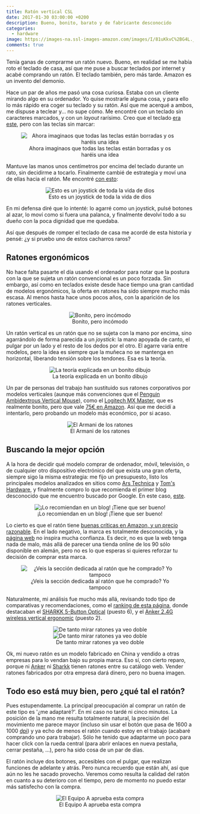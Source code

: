 ```yaml
---
title: Ratón vertical CSL
date: 2017-01-30 03:00:00 +0200
description: Bueno, bonito, barato y de fabricante desconocido
categories:
  - hardware
image: https://images-na.ssl-images-amazon.com/images/I/81uKkvC%2BG4L._SL1500_.jpg
comments: true
---
```


Tenía ganas de comprarme un ratón nuevo. Bueno, en realidad se me había roto el teclado de casa, así que me puse a buscar teclados por internet y acabé comprando un ratón. El teclado también, pero más tarde. Amazon es un invento del demonio.

Hace un par de años me pasó una cosa curiosa. Estaba con un cliente mirando algo en su ordenador. Yo quise mostrarle alguna cosa, y para ello lo más rápido era coger su teclado y su ratón. Así que me acerqué a ambos, me dispuse a teclear y... no supe cómo. Me encontré con un teclado sin caracteres marcados, y con un _layout_ rarísimo. Creo que el teclado [era este](https://www.trulyergonomic.com/store/truly-ergonomic-mechanical-keyboard-soft-tactile-kailh-cherry-mx-compatible-brown-keyswitches-227-english), pero con las teclas sin marcar:

<div style="text-align:center">
    <figure>
        <img alt="Ahora imaginaos que todas las teclas están borradas y os haréis una idea" src ="/images/Truly_Ergonomic_Keyboard2.jpg" />
        <figcaption>Ahora imaginaos que todas las teclas están borradas y os haréis una idea</figcaption>
    </figure>
</div>

Mantuve las manos unos centímetros por encima del teclado durante un rato, sin decidirme a tocarlo. Finalmente cambié de estrategia y moví una de ellas hacia el ratón. Me encontré [con esto](http://www.posturite.co.uk/penguin-mouse.html):

<div style="text-align:center">
    <figure>
        <img alt="Esto es un joystick de toda la vida de dios" src ="/images/penguin_vertical_mouse.jpg" />
        <figcaption>Esto es un joystick de toda la vida de dios</figcaption>
    </figure>
</div>

En mi defensa diré que lo intenté: lo agarré como un joystick, pulsé botones al azar, lo moví como si fuera una palanca, y finalmente devolví todo a su dueño con la poca dignidad que me quedaba.

Así que después de romper el teclado de casa me acordé de esta historia y pensé: ¿y si pruebo uno de estos cacharros raros?

## Ratones ergonómicos
No hace falta pasarte el día usando el ordenador para notar que la postura con la  que se sujeta un ratón convencional es un poco forzada. Sin embargo, así como en teclados existe desde hace tiempo una gran cantidad de modelos ergonómicos, la oferta en ratones ha sido siempre mucho más escasa. Al menos hasta hace unos pocos años, con la aparición de los ratones verticales. 

<div style="text-align:center">
    <figure>
        <img alt="Bonito, pero incómodo" src ="/images/night-apple-mouse-mac.jpg" />
        <figcaption>Bonito, pero incómodo</figcaption>
    </figure>
</div>

Un ratón vertical es un ratón que no se sujeta con la mano por encima, sino agarrándolo de forma parecida a un *joystick*: la mano apoyada de canto, el pulgar por un lado y el resto de los dedos por el otro. El agarre varía entre modelos, pero la idea es siempre que la muñeca no se mantenga en horizontal, liberando tensión sobre los tendones. Esa es la teoría.

<div style="text-align:center">
    <figure>
        <img alt="La teoría explicada en un bonito dibujo" src ="/images/Why-use-a-Vertical-Mouse3.jpg" />
        <figcaption>La teoría explicada en un bonito dibujo</figcaption>
    </figure>
</div>

Un par de personas del trabajo han sustituido sus ratones corporativos por modelos verticales (aunque más convenciones que el [Penguin Ambidextrous Vertical Mouse](http://www.posturite.co.uk/penguin-mouse.html)), como el [Logitech MX Master](http://www.logitech.com/en-us/product/mx-master?crid=7), que es realmente bonito, pero que vale [75€ en Amazon](https://www.amazon.es/Logitech-MX-Master-Rat%C3%B3n-inal%C3%A1mbrico/dp/B00ULNAOMA/ref=sr_1_5?s=computers&ie=UTF8&qid=1485540765&sr=1-5). Así que me decidí a intentarlo, pero probando un modelo más económico, por si acaso.

<div style="text-align:center">
    <figure>
        <img alt="El Armani de los ratones" src ="https://images-na.ssl-images-amazon.com/images/I/61fs%2B1Mz1TL._SX522_.jpg
" />
        <figcaption>El Armani de los ratones</figcaption>
    </figure>
</div>

## Buscando la mejor opción

A la hora de decidir qué modelo comprar de ordenador, móvil, televisión, o de cualquier otro dispositivo electrónico del que exista una gran oferta, siempre sigo la misma estrategia: me fijo un presupuesto, listo los principales modelos analizados en sitios como [Ars Technica](https://arstechnica.com/gadgets/) y [Tom's Hardware](http://www.tomshardware.com/articles/review/), y finalmente compro lo que recomienda el primer blog desconocido que me encuentro buscado por Google. En este caso, [este](http://blog.pythonaro.com/2016/08/csl-vertical-mouse-review.html). 

<div style="text-align:center">
    <figure>
        <img alt="¡Lo recomiendan en un blog! ¡Tiene que ser bueno!" src ="https://images-na.ssl-images-amazon.com/images/I/81uKkvC%2BG4L._SL1500_.jpg
" />
        <figcaption>¡Lo recomiendan en un blog! ¡Tiene que ser bueno!</figcaption>
    </figure>
</div>

Lo cierto es que el ratón tiene [buenas críticas en Amazon, y un precio razonable](https://www.amazon.es/gp/product/B00KXRWR1A/ref=oh_aui_detailpage_o02_s00?ie=UTF8&psc=1). En el lado negativo, la marca es totalmente desconocida, y la [página web](https://www.csl-computer.com/shop/) no inspira mucha confianza. Es decir, no es que la web tenga nada de malo, más allá de parecer una tienda online de los 90 sólo disponible en alemán, pero no es lo que esperas si quieres reforzar tu decisión de comprar esta marca.

<div style="text-align:center">
    <figure>
        <img alt="¿Veis la sección dedicada al ratón que he comprado? Yo tampoco" src ="/images/csl.jpg" />
        <figcaption>¿Veis la sección dedicada al ratón que he comprado? Yo tampoco</figcaption>
    </figure>
</div>

Naturalmente, mi análisis fue mucho más allá, revisando todo tipo de comparativas y recomendaciones, como el [ranking de esta página](https://wiki.ezvid.com/best-vertical-mice), donde destacaban el [SHARKK 5-Button Optical](https://www.amazon.co.uk/SHARKK%C2%AE-Wireless-Ergonomic-Vertical-Computer/dp/B0155JLOC8/ref=as_li_ss_tl?ie=UTF8&qid=1470307692&sr=8-1&keywords=sharkk+mouse&linkCode=sl1&tag=subclassed-21&linkId=3cd730faba892a050e6d85033b08c689) (puesto 6), y el [Anker 2.4G wireless vertical ergonomic](https://www.amazon.com/Anker-Wireless-Vertical-Ergonomic-Optical/dp/B00BIFNTMC) (puesto 2). 

<div style="text-align:center">
    <figure>
        <img alt="De tanto mirar ratones ya veo doble" src ="https://images-na.ssl-images-amazon.com/images/I/61m0uo2D05L._SX522_.jpg" />
        <img alt="De tanto mirar ratones ya veo doble" src ="https://images-na.ssl-images-amazon.com/images/I/71d7r9qzUpL._SX522_.jpg" />
        <figcaption>De tanto mirar ratones ya veo doble</figcaption>
    </figure>
</div>

Ok, mi nuevo ratón es un modelo fabricado en China y vendido a otras empresas para lo vendan bajo su propia marca. Eso sí, con cierto reparo, porque ni [Anker](https://www.anker.com/) ni [Sharkk](https://www.sharkk.com/) tienen ratones entre su catálogo web. Vender ratones fabricados por otra empresa dará dinero, pero no buena imagen.

## Todo eso está muy bien, pero ¿qué tal el ratón?
Pues estupendamente. La principal preocupación al comprar un ratón de este tipo es '¿me adaptaré?'. En mi caso no tardé ni cinco minutos. La posición de la mano me resulta totalmente natural, la precisión del movimiento me parece mayor (incluso sin usar el botón que pasa de 1600 a 1000 [dpi](https://www.taringa.net/post/info/16991929/Que-son-los-DPI-PPP-en-un-Mouse.html)) y ya echo de menos el ratón cuando estoy en el trabajo (acabaré comprando uno para trabajar). Sólo he tenido que adaptarme un poco para hacer click con la rueda central (para abrir enlaces en nueva pestaña, cerrar pestaña, ...), pero ha sido cosa de un par de días.

El ratón incluye dos botones, accesibles con el pulgar, que realizan funciones de adelante y atrás. Pero nunca recuerdo que están ahí, así que aún no les he sacado provecho. Veremos como resulta la calidad del ratón en cuanto a su deterioro con el tiempo, pero de momento no puedo estar más satisfecho con la compra.

<div style="text-align:center">
    <figure>
        <img alt="El Equipo A aprueba esta compra" src ="/images/i-love-it-when-a-plan-comes-together.jpg" />
        <figcaption>El Equipo A aprueba esta compra</figcaption>
    </figure>
</div>


